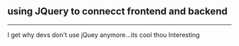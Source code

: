 ## using JQuery to connecct frontend and backend

---

I get why devs don't use jQuey anymore...its cool thou
Interesting
